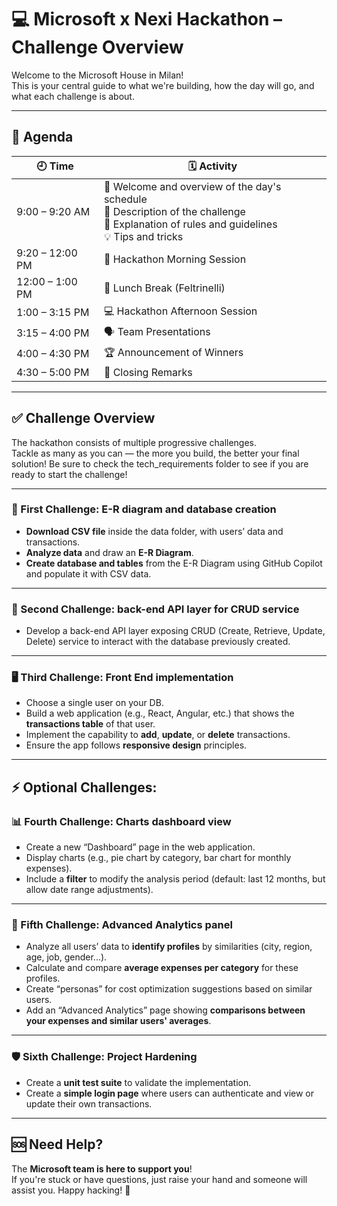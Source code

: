 # 💻 Microsoft x Nexi Hackathon – Challenge Overview

Welcome to the Microsoft House in Milan!  
This is your central guide to what we're building, how the day will go, and what each challenge is about.

---

## 📅 Agenda

| 🕘 Time         | 🗓️ Activity                                                  |
| --------------- | ------------------------------------------------------------- |
| 9:00 – 9:20 AM  | 👋 Welcome and overview of the day's schedule<br/>📌 Description of the challenge<br/>📜 Explanation of rules and guidelines<br/>💡 Tips and tricks |
| 9:20 – 12:00 PM | 🧠 Hackathon Morning Session                                  |
| 12:00 – 1:00 PM | 🍝 Lunch Break (Feltrinelli)                                  |
| 1:00 – 3:15 PM  | 💻 Hackathon Afternoon Session                                |
| 3:15 – 4:00 PM  | 🗣️ Team Presentations                                         |
| 4:00 – 4:30 PM  | 🏆 Announcement of Winners                                     |
| 4:30 – 5:00 PM  | 👋 Closing Remarks                                            |

---

## ✅ Challenge Overview

The hackathon consists of multiple progressive challenges.  
Tackle as many as you can — the more you build, the better your final solution!
Be sure to check the tech_requirements folder to see if you are ready to start the challenge!

---

### 🧩 First Challenge: E-R diagram and database creation

-  **Download CSV file** inside the data folder, with users’ data and transactions.
-  **Analyze data** and draw an **E-R Diagram**.
-  **Create database and tables** from the E-R Diagram using GitHub Copilot and populate it with CSV data.

---

### 🔁 Second Challenge: back-end API layer for CRUD service

-  Develop a back-end API layer exposing CRUD (Create, Retrieve, Update, Delete) service to interact with the database previously created.

---

### 🖥️ Third Challenge: Front End implementation

-  Choose a single user on your DB.
-  Build a web application (e.g., React, Angular, etc.) that shows the **transactions table** of that user.
-  Implement the capability to **add**, **update**, or **delete** transactions.
-  Ensure the app follows **responsive design** principles.

---

## ⚡ Optional Challenges:

### 📊 Fourth Challenge: Charts dashboard view

-  Create a new “Dashboard” page in the web application.
-  Display charts (e.g., pie chart by category, bar chart for monthly expenses).
-  Include a **filter** to modify the analysis period (default: last 12 months, but allow date range adjustments).

---

### 🧠 Fifth Challenge: Advanced Analytics panel

-  Analyze all users’ data to **identify profiles** by similarities (city, region, age, job, gender...).
-  Calculate and compare **average expenses per category** for these profiles.
-  Create “personas” for cost optimization suggestions based on similar users.
-  Add an “Advanced Analytics” page showing **comparisons between your expenses and similar users' averages**.

---

### 🛡️ Sixth Challenge: Project Hardening

-  Create a **unit test suite** to validate the implementation.
-  Create a **simple login page** where users can authenticate and view or update their own transactions.

---

## 🆘 Need Help?

The **Microsoft team is here to support you**!  
If you're stuck or have questions, just raise your hand and someone will assist you.
Happy hacking! 🚀
